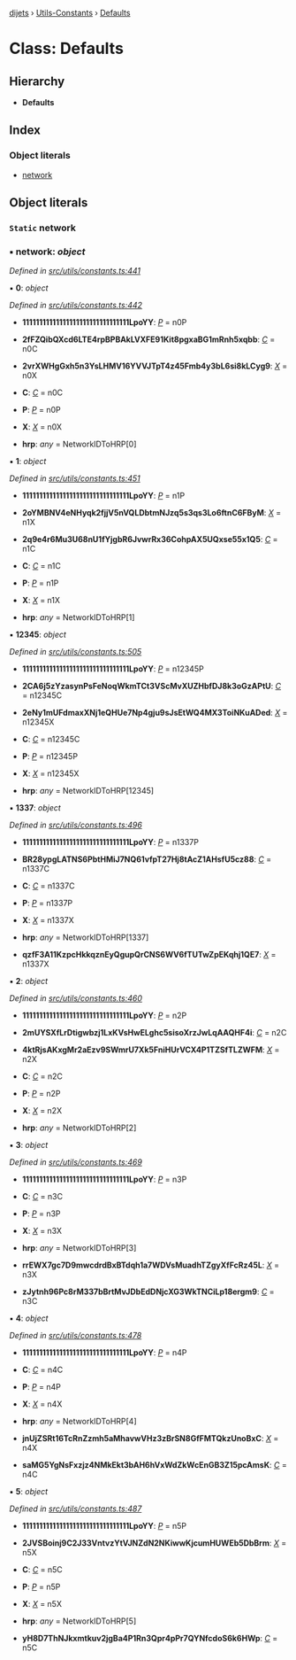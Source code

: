 [dijets](../README.md) › [Utils-Constants](../modules/utils_constants.md) › [Defaults](utils_constants.defaults.md)

# Class: Defaults

## Hierarchy

* **Defaults**

## Index

### Object literals

* [network](utils_constants.defaults.md#static-network)

## Object literals

### `Static` network

### ▪ **network**: *object*

*Defined in [src/utils/constants.ts:441](https://github.com/Dijets-Inc/dijetsjs/blob/ca67b81/src/utils/constants.ts#L441)*

▪ **0**: *object*

*Defined in [src/utils/constants.ts:442](https://github.com/Dijets-Inc/dijetsjs/blob/ca67b81/src/utils/constants.ts#L442)*

* **11111111111111111111111111111111LpoYY**: *[P](../interfaces/utils_constants.p.md)* = n0P

* **2fFZQibQXcd6LTE4rpBPBAkLVXFE91Kit8pgxaBG1mRnh5xqbb**: *[C](../interfaces/utils_constants.c.md)* = n0C

* **2vrXWHgGxh5n3YsLHMV16YVVJTpT4z45Fmb4y3bL6si8kLCyg9**: *[X](../interfaces/utils_constants.x.md)* = n0X

* **C**: *[C](../interfaces/utils_constants.c.md)* = n0C

* **P**: *[P](../interfaces/utils_constants.p.md)* = n0P

* **X**: *[X](../interfaces/utils_constants.x.md)* = n0X

* **hrp**: *any* = NetworkIDToHRP[0]

▪ **1**: *object*

*Defined in [src/utils/constants.ts:451](https://github.com/Dijets-Inc/dijetsjs/blob/ca67b81/src/utils/constants.ts#L451)*

* **11111111111111111111111111111111LpoYY**: *[P](../interfaces/utils_constants.p.md)* = n1P

* **2oYMBNV4eNHyqk2fjjV5nVQLDbtmNJzq5s3qs3Lo6ftnC6FByM**: *[X](../interfaces/utils_constants.x.md)* = n1X

* **2q9e4r6Mu3U68nU1fYjgbR6JvwrRx36CohpAX5UQxse55x1Q5**: *[C](../interfaces/utils_constants.c.md)* = n1C

* **C**: *[C](../interfaces/utils_constants.c.md)* = n1C

* **P**: *[P](../interfaces/utils_constants.p.md)* = n1P

* **X**: *[X](../interfaces/utils_constants.x.md)* = n1X

* **hrp**: *any* = NetworkIDToHRP[1]

▪ **12345**: *object*

*Defined in [src/utils/constants.ts:505](https://github.com/Dijets-Inc/dijetsjs/blob/ca67b81/src/utils/constants.ts#L505)*

* **11111111111111111111111111111111LpoYY**: *[P](../interfaces/utils_constants.p.md)* = n12345P

* **2CA6j5zYzasynPsFeNoqWkmTCt3VScMvXUZHbfDJ8k3oGzAPtU**: *[C](../interfaces/utils_constants.c.md)* = n12345C

* **2eNy1mUFdmaxXNj1eQHUe7Np4gju9sJsEtWQ4MX3ToiNKuADed**: *[X](../interfaces/utils_constants.x.md)* = n12345X

* **C**: *[C](../interfaces/utils_constants.c.md)* = n12345C

* **P**: *[P](../interfaces/utils_constants.p.md)* = n12345P

* **X**: *[X](../interfaces/utils_constants.x.md)* = n12345X

* **hrp**: *any* = NetworkIDToHRP[12345]

▪ **1337**: *object*

*Defined in [src/utils/constants.ts:496](https://github.com/Dijets-Inc/dijetsjs/blob/ca67b81/src/utils/constants.ts#L496)*

* **11111111111111111111111111111111LpoYY**: *[P](../interfaces/utils_constants.p.md)* = n1337P

* **BR28ypgLATNS6PbtHMiJ7NQ61vfpT27Hj8tAcZ1AHsfU5cz88**: *[C](../interfaces/utils_constants.c.md)* = n1337C

* **C**: *[C](../interfaces/utils_constants.c.md)* = n1337C

* **P**: *[P](../interfaces/utils_constants.p.md)* = n1337P

* **X**: *[X](../interfaces/utils_constants.x.md)* = n1337X

* **hrp**: *any* = NetworkIDToHRP[1337]

* **qzfF3A11KzpcHkkqznEyQgupQrCNS6WV6fTUTwZpEKqhj1QE7**: *[X](../interfaces/utils_constants.x.md)* = n1337X

▪ **2**: *object*

*Defined in [src/utils/constants.ts:460](https://github.com/Dijets-Inc/dijetsjs/blob/ca67b81/src/utils/constants.ts#L460)*

* **11111111111111111111111111111111LpoYY**: *[P](../interfaces/utils_constants.p.md)* = n2P

* **2mUYSXfLrDtigwbzj1LxKVsHwELghc5sisoXrzJwLqAAQHF4i**: *[C](../interfaces/utils_constants.c.md)* = n2C

* **4ktRjsAKxgMr2aEzv9SWmrU7Xk5FniHUrVCX4P1TZSfTLZWFM**: *[X](../interfaces/utils_constants.x.md)* = n2X

* **C**: *[C](../interfaces/utils_constants.c.md)* = n2C

* **P**: *[P](../interfaces/utils_constants.p.md)* = n2P

* **X**: *[X](../interfaces/utils_constants.x.md)* = n2X

* **hrp**: *any* = NetworkIDToHRP[2]

▪ **3**: *object*

*Defined in [src/utils/constants.ts:469](https://github.com/Dijets-Inc/dijetsjs/blob/ca67b81/src/utils/constants.ts#L469)*

* **11111111111111111111111111111111LpoYY**: *[P](../interfaces/utils_constants.p.md)* = n3P

* **C**: *[C](../interfaces/utils_constants.c.md)* = n3C

* **P**: *[P](../interfaces/utils_constants.p.md)* = n3P

* **X**: *[X](../interfaces/utils_constants.x.md)* = n3X

* **hrp**: *any* = NetworkIDToHRP[3]

* **rrEWX7gc7D9mwcdrdBxBTdqh1a7WDVsMuadhTZgyXfFcRz45L**: *[X](../interfaces/utils_constants.x.md)* = n3X

* **zJytnh96Pc8rM337bBrtMvJDbEdDNjcXG3WkTNCiLp18ergm9**: *[C](../interfaces/utils_constants.c.md)* = n3C

▪ **4**: *object*

*Defined in [src/utils/constants.ts:478](https://github.com/Dijets-Inc/dijetsjs/blob/ca67b81/src/utils/constants.ts#L478)*

* **11111111111111111111111111111111LpoYY**: *[P](../interfaces/utils_constants.p.md)* = n4P

* **C**: *[C](../interfaces/utils_constants.c.md)* = n4C

* **P**: *[P](../interfaces/utils_constants.p.md)* = n4P

* **X**: *[X](../interfaces/utils_constants.x.md)* = n4X

* **hrp**: *any* = NetworkIDToHRP[4]

* **jnUjZSRt16TcRnZzmh5aMhavwVHz3zBrSN8GfFMTQkzUnoBxC**: *[X](../interfaces/utils_constants.x.md)* = n4X

* **saMG5YgNsFxzjz4NMkEkt3bAH6hVxWdZkWcEnGB3Z15pcAmsK**: *[C](../interfaces/utils_constants.c.md)* = n4C

▪ **5**: *object*

*Defined in [src/utils/constants.ts:487](https://github.com/Dijets-Inc/dijetsjs/blob/ca67b81/src/utils/constants.ts#L487)*

* **11111111111111111111111111111111LpoYY**: *[P](../interfaces/utils_constants.p.md)* = n5P

* **2JVSBoinj9C2J33VntvzYtVJNZdN2NKiwwKjcumHUWEb5DbBrm**: *[X](../interfaces/utils_constants.x.md)* = n5X

* **C**: *[C](../interfaces/utils_constants.c.md)* = n5C

* **P**: *[P](../interfaces/utils_constants.p.md)* = n5P

* **X**: *[X](../interfaces/utils_constants.x.md)* = n5X

* **hrp**: *any* = NetworkIDToHRP[5]

* **yH8D7ThNJkxmtkuv2jgBa4P1Rn3Qpr4pPr7QYNfcdoS6k6HWp**: *[C](../interfaces/utils_constants.c.md)* = n5C
